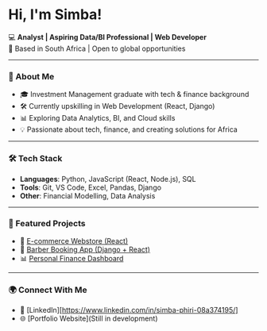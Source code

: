 # Hi, I'm Simba! 

💻 **Analyst | Aspiring Data/BI Professional | Web Developer**  
📍 Based in South Africa | Open to global opportunities  

---

### 🚀 About Me
- 🎓 Investment Management graduate with tech & finance background  
- 🛠️ Currently upskilling in Web Development (React, Django)  
- 📊 Exploring Data Analytics, BI, and Cloud skills  
- 💡 Passionate about tech, finance, and creating solutions for Africa  

---

### 🛠️ Tech Stack
- **Languages**: Python, JavaScript (React, Node.js), SQL  
- **Tools**: Git, VS Code, Excel, Pandas, Django  
- **Other**: Financial Modelling, Data Analysis  

---

### 📌 Featured Projects
- 🛒 [E-commerce Webstore (React)](your-link-here)  
- 💈 [Barber Booking App (Django + React)](https://github.com/S-phiri/barber-site)  
- 📊 [Personal Finance Dashboard](https://github.com/S-phiri/quantify)  

---

### 🌍 Connect With Me
- 🔗 [LinkedIn][https://www.linkedin.com/in/simba-phiri-08a374195/]  
- 🌐 [Portfolio Website](Still in development)  
